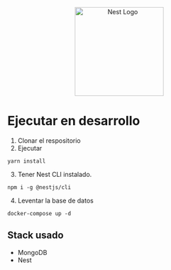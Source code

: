 <p align="center">
  <a href="http://nestjs.com/" target="blank"><img src="https://nestjs.com/img/logo-small.svg" width="200" alt="Nest Logo" /></a>
</p>

# Ejecutar en desarrollo

1. Clonar el respositorio
2. Ejecutar

```
yarn install
```

3. Tener Nest CLI instalado.

```
npm i -g @nestjs/cli
```

4. Leventar la base de datos

```
docker-compose up -d
```

## Stack usado

- MongoDB
- Nest
